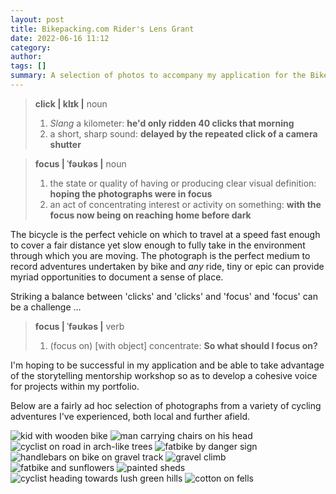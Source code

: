 ```yaml
---
layout: post
title: Bikepacking.com Rider's Lens Grant
date: 2022-06-16 11:12
category: 
author: 
tags: []
summary: A selection of photos to accompany my application for the Bikepacking.com Rider's Lens Grant
---
```


> **click | klɪk |**
> noun
> 1. _Slang_ a kilometer: **he'd only ridden 40 clicks that morning**
> 2. a short, sharp sound: **delayed by the repeated click of a camera shutter**

> **focus | ˈfəʊkəs |**
> noun 
> 1. the state or quality of having or producing clear visual definition: **hoping the photographs were in focus**
> 2. an act of concentrating interest or activity on something: **with the focus now being on reaching home before dark**

The bicycle is the perfect vehicle on which to travel at a speed fast enough to cover a fair distance yet slow enough to fully take in the environment through which you are moving. The photograph is the perfect medium to record adventures undertaken by bike and _any_ ride, tiny or epic can provide myriad opportunities to document a sense of place.

Striking a balance between 'clicks' and 'clicks' and 'focus' and 'focus' can be a challenge …

> **focus | ˈfəʊkəs |**
> verb
> 1. (focus on) [with object] concentrate: **So what should I focus on?**

I'm hoping to be successful in my application and be able to take advantage of the storytelling mentorship workshop so as to develop a cohesive voice for projects within my portfolio.

Below are a fairly ad hoc selection of photographs from a variety of cycling adventures I've experienced, both local and further afield.

![kid with wooden bike](/img/riderslens/1.jpg)
![man carrying chairs on his head](/img/riderslens/3.jpg)
![cyclist on road in arch-like trees](/img/riderslens/13.jpg)
![fatbike by danger sign](/img/riderslens/6.jpg)
![handlebars on bike on gravel track](/img/riderslens/16.jpg)
![gravel climb](/img/riderslens/17.jpg)
![fatbike and sunflowers](/img/riderslens/49.jpg)
![painted sheds](/img/riderslens/20.jpg)
![cyclist heading towards lush green hills](/img/riderslens/34.jpg)
![cotton on fells](/img/riderslens/46.jpg)

